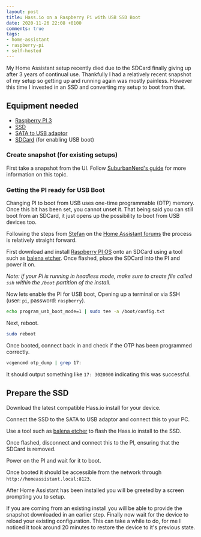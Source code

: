 ```yaml
---
layout: post
title: Hass.io on a Raspberry Pi with USB SSD Boot
date: 2020-11-26 22:08 +0100
comments: true
tags:
- home-assistant
- raspberry-pi
- self-hosted
---
```


My Home Assistant setup recently died due to the SDCard finally giving up after 3 years of continual use. Thankfully I had a relatively recent snapshot of my setup so getting up and running again was mostly painless. However this time I invested in an SSD and converting my setup to boot from that.

## Equipment needed

- [Raspberry PI 3][4]
- [SSD][5]
- [SATA to USB adaptor][6]
- [SDCard][7] (for enabling USB boot)

### Create snapshot (for existing setups)

First take a snapshot from the UI. Follow [SuburbanNerd's guide][3] for more information on this topic.

### Getting the PI ready for USB Boot

Changing PI to boot from USB uses one-time programmable (OTP) memory. Once this bit has been set, you cannot unset it. That being said you can still boot from an SDCard, it just opens up the possibility to boot from USB devices too.

Following the steps from [Stefan][0] on the [Home Assistant forums][1] the process is relatively straight forward.

First download and install [Raspberry PI OS][8] onto an SDCard using a tool such as [balena etcher][2]. Once flashed, place the SDCard into the PI and power it on.

_Note: if your Pi is running in headless mode, make sure to create file called `ssh` within the `/boot` partition of the install._

Now lets enable the PI for USB boot, Opening up a terminal or via SSH (user: `pi`, password: `raspberry`).

```bash
echo program_usb_boot_mode=1 | sudo tee -a /boot/config.txt
```

Next, reboot.

```bash
sudo reboot
```

Once booted, connect back in and check if the OTP has been programmed correctly.

```bash
vcgencmd otp_dump | grep 17:
```

It should output something like `17: 3020000` indicating this was successful.

## Prepare the SSD

Download the latest compatible Hass.io install for your device.

Connect the SSD to the SATA to USB adaptor and connect this to your PC.

Use a tool such as [balena etcher][2] to flash the Hass.io install to the SSD.

Once flashed, disconnect and connect this to the PI, ensuring that the SDCard is removed.

Power on the PI and wait for it to boot.

Once booted it should be accessible from the network through `http://homeassistant.local:8123`.

After Home Assistant has been installed you will be greeted by a screen prompting you to setup.

If you are coming from an existing install you will be able to provide the snapshot downloaded in an earlier step. Finally now wait for the device to reload your existing configuration. This can take a while to do, for me I noticed it took around 20 minutes to restore the device to it's previous state.

[0]: https://community.home-assistant.io/t/usb-boot-on-raspberry-pi-3/20358/129
[1]: https://community.home-assistant.io/
[2]: https://www.balena.io/etcher/
[3]: https://suburbannerd.com/hassiobackup/
[4]: https://www.amazon.com/exec/obidos/ASIN/B07P4LSDYV/hexagon014-20/
[5]: https://www.amazon.com/exec/obidos/ASIN/B07G3YNLJB/hexagon014-20/
[6]: https://www.amazon.com/exec/obidos/ASIN/B07S9CKV7X/hexagon014-20/
[7]: https://www.amazon.com/exec/obidos/ASIN/B073JYVKNX/hexagon014-20/
[8]: https://www.raspberrypi.org/software/operating-systems/
